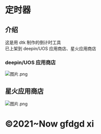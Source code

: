 # 定时器

## 介绍

这是用 dtk 制作的倒计时工具  
已上架到 deepin/UOS 应用商店、星火应用商店  

### deepin/UOS 应用商店

![图片.png](https://storage.deepin.org/thread/202304212246238139_图片.png)

## 星火应用商店

![图片.png](https://storage.deepin.org/thread/202304212246563375_图片.png)  

# ©2021~Now gfdgd xi